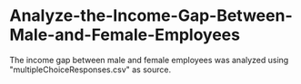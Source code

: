 # Analyze-the-Income-Gap-Between-Male-and-Female-Employees
The income gap between male and female employees was analyzed using "multipleChoiceResponses.csv" as source.
